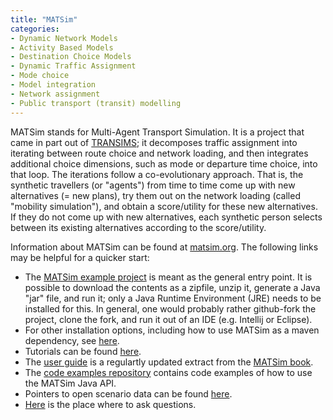 ```yaml
---
title: "MATSim"
categories:
- Dynamic Network Models
- Activity Based Models
- Destination Choice Models
- Dynamic Traffic Assignment
- Mode choice
- Model integration
- Network assignment
- Public transport (transit) modelling
---
```


MATSim stands for Multi-Agent Transport Simulation.  It is a project that came in part out of [TRANSIMS](TRANSIMS); it decomposes traffic assignment into iterating between route choice and network loading, and then integrates additional choice dimensions, such as mode or departure time choice, into that loop.  The iterations follow a co-evolutionary approach. That is, the synthetic travellers (or "agents") from time to time come up with new alternatives (= new plans), try them out on the network loading (called "mobility simulation"), and obtain a score/utility for these new alternatives.  If they do not come up with new alternatives, each synthetic person selects between its existing alternatives according to the score/utility.

Information about MATSim can be found at [matsim.org](https://matsim.org).   The following links may be helpful for a quicker start:
* The [MATSim example project](https://github.com/matsim-org/matsim-example-project) is meant as the general entry point.  It is possible to download the contents as a zipfile, unzip it, generate a Java "jar" file, and run it; only a Java Runtime Environment (JRE) needs to be installed for this.  In general, one would probably rather github-fork the project, clone the fork, and run it out of an IDE (e.g. Intellij or Eclipse). 
* For other installation options, including how to use MATSim as a maven dependency, see [here](https://matsim.org/downloads).
* Tutorials can be found [here](https://matsim.org/docs/#tutorials).
* The [user guide](https://matsim.org/docs/userguide/) is a regulartly updated extract from the [MATSim book](https://matsim.org/the-book).
* The [code examples repository](https://github.com/matsim-org/matsim-code-examples) contains code examples of how to use the MATSim Java API.
* Pointers to open scenario data can be found [here](https://matsim.org/open-scenario-data).
* [Here](https://matsim.org/faq) is the place where to ask questions.
